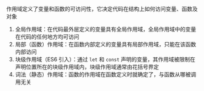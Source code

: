 作用域定义了变量和函数的可访问性，它决定代码在结构上如何访问变量、函数及对象

1. 全局作用域：在代码最外层定义的变量具有全局作用域，全局作用域中的变量在代码的任何地方均可访问
2. 局部（函数）作用域：在函数内部定义的变量具有局部作用域，只能在该函数内部访问
3. 块级作用域（ES6 引入）：通过 `let` 和 `const` 声明的变量，其作用域被限制在声明位置所在的块级作用域内，块级作用域通常由花括号界定
4. 词法（静态）作用域：函数的作用域在函数定义时就确定了，与函数从哪被调用无关
